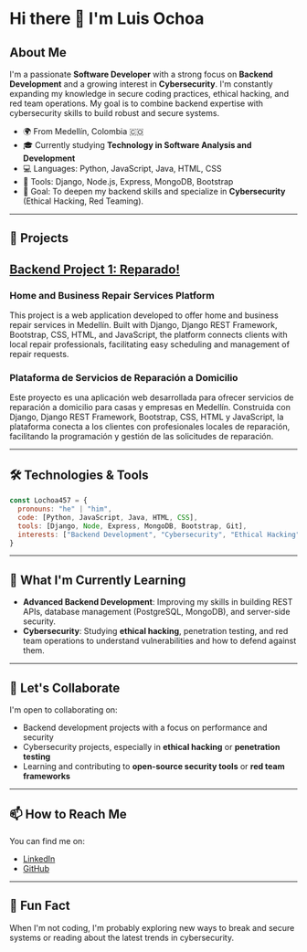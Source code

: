 # Hi there 👋 I'm Luis Ochoa

## About Me

I'm a passionate **Software Developer** with a strong focus on **Backend Development** and a growing interest in **Cybersecurity**. I'm constantly expanding my knowledge in secure coding practices, ethical hacking, and red team operations. My goal is to combine backend expertise with cybersecurity skills to build robust and secure systems.

- 🌍 From Medellín, Colombia 🇨🇴
- 🎓 Currently studying **Technology in Software Analysis and Development**
- 💻 Languages: Python, JavaScript, Java, HTML, CSS
- 🔧 Tools: Django, Node.js, Express, MongoDB, Bootstrap
- 🎯 Goal: To deepen my backend skills and specialize in **Cybersecurity** (Ethical Hacking, Red Teaming).

---

## 🚀 Projects

## [Backend Project 1: Reparado!](https://github.com/Lochoa457/reparadoAWS)

### Home and Business Repair Services Platform
This project is a web application developed to offer home and business repair services in Medellín. Built with Django, Django REST Framework, Bootstrap, CSS, HTML, and JavaScript, the platform connects clients with local repair professionals, facilitating easy scheduling and management of repair requests.

### Plataforma de Servicios de Reparación a Domicilio
Este proyecto es una aplicación web desarrollada para ofrecer servicios de reparación a domicilio para casas y empresas en Medellín. Construida con Django, Django REST Framework, Bootstrap, CSS, HTML y JavaScript, la plataforma conecta a los clientes con profesionales locales de reparación, facilitando la programación y gestión de las solicitudes de reparación.

---

## 🛠️ Technologies & Tools

```js
const Lochoa457 = {
  pronouns: "he" | "him",
  code: [Python, JavaScript, Java, HTML, CSS],
  tools: [Django, Node, Express, MongoDB, Bootstrap, Git],
  interests: ["Backend Development", "Cybersecurity", "Ethical Hacking", "Red Team"]
}
```

---

## 🌱 What I'm Currently Learning

- **Advanced Backend Development**: Improving my skills in building REST APIs, database management (PostgreSQL, MongoDB), and server-side security.
- **Cybersecurity**: Studying **ethical hacking**, penetration testing, and red team operations to understand vulnerabilities and how to defend against them.

---

## 🤝 Let's Collaborate

I'm open to collaborating on:

- Backend development projects with a focus on performance and security
- Cybersecurity projects, especially in **ethical hacking** or **penetration testing**
- Learning and contributing to **open-source security tools** or **red team frameworks**

---

## 📫 How to Reach Me

You can find me on:

- [LinkedIn](https://www.linkedin.com/in/l-ochoa)
- [GitHub](https://github.com/Lochoa457)

---

## 🌟 Fun Fact

When I'm not coding, I'm probably exploring new ways to break and secure systems or reading about the latest trends in cybersecurity.
